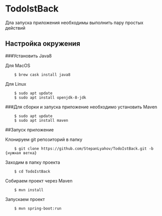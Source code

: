 # TodoIstBack

Дла запуска приложения необходимы выполнить пару простых действий

## Настройка окружения

###Установить Java8

Для MacOS
```
    $ brew cask install java8
```

Для Linux

```
    $ sudo apt update
    $ sudo apt install openjdk-8-jdk
```

###Для сборки и запуска приложение необходимо установить Maven

```
    $ sudo apt update
    $ sudo apt install maven
```


##Запуск приложение

Клонируем git репозиторий в папку

```
    $ git clone https://github.com/StepanLyahov/TodoIstBack.git -b {нужная ветка}
```
Заходим в папку проекта

```
    $ cd TodoIstBack
```

Собираем проект через Maven

```
    $ mvn install
```
Запускаем проект

```
    $ mvn spring-boot:run
```




